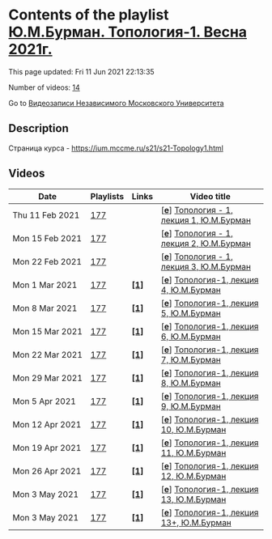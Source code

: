 # Contents of the playlist [Ю.М.Бурман. Топология-1. Весна 2021г.](https://www.youtube.com/playlist?list=PLp9ABVh6_x4HCUSciFWmZPS7J7Y9rfK1K)

This page updated: Fri 11 Jun 2021 22:13:35

Number of videos: [14](#videos)

Go to [Видеозаписи Независимого Московского Университета](../README.md)

## Description

Страница курса - <https://ium.mccme.ru/s21/s21-Topology1.html>

## Videos

|Date|Playlists|Links|Video title|
|---|---|---|---|
| Thu&nbsp;11&nbsp;Feb&nbsp;2021 | [177](../playlists/177 "Ю.М.Бурман. Топология-1. Весна 2021г.") |  | [[**e**](https://studio.youtube.com/video/K_QTyVSzo4k/edit "Edit")] [Топология - 1, лекция 1, Ю.М.Бурман](https://www.youtube.com/watch?v=K_QTyVSzo4k&list=PLp9ABVh6_x4HCUSciFWmZPS7J7Y9rfK1K) |
| Mon&nbsp;15&nbsp;Feb&nbsp;2021 | [177](../playlists/177 "Ю.М.Бурман. Топология-1. Весна 2021г.") |  | [[**e**](https://studio.youtube.com/video/dM_rKvmdEsA/edit "Edit")] [Топология - 1, лекция 2, Ю.М.Бурман](https://www.youtube.com/watch?v=dM_rKvmdEsA&list=PLp9ABVh6_x4HCUSciFWmZPS7J7Y9rfK1K) |
| Mon&nbsp;22&nbsp;Feb&nbsp;2021 | [177](../playlists/177 "Ю.М.Бурман. Топология-1. Весна 2021г.") |  | [[**e**](https://studio.youtube.com/video/LLW_ojdhbzQ/edit "Edit")] [Топология - 1, лекция 3, Ю.М.Бурман](https://www.youtube.com/watch?v=LLW_ojdhbzQ&list=PLp9ABVh6_x4HCUSciFWmZPS7J7Y9rfK1K) |
| Mon&nbsp;1&nbsp;Mar&nbsp;2021 | [177](../playlists/177 "Ю.М.Бурман. Топология-1. Весна 2021г.") | [**[1]**](https://ium.mccme.ru/s21/s21-Topology1.html) | [[**e**](https://studio.youtube.com/video/inCGsDJ49a4/edit "Edit")] [Топология-1, лекция 4, Ю.М.Бурман](https://www.youtube.com/watch?v=inCGsDJ49a4&list=PLp9ABVh6_x4HCUSciFWmZPS7J7Y9rfK1K "https://ium.mccme.ru/s21/s21-Topology1.html") |
| Mon&nbsp;8&nbsp;Mar&nbsp;2021 | [177](../playlists/177 "Ю.М.Бурман. Топология-1. Весна 2021г.") | [**[1]**](https://ium.mccme.ru/s21/s21-Topology1.html) | [[**e**](https://studio.youtube.com/video/CLHUupRuQG8/edit "Edit")] [Топология-1, лекция 5, Ю.М.Бурман](https://www.youtube.com/watch?v=CLHUupRuQG8&list=PLp9ABVh6_x4HCUSciFWmZPS7J7Y9rfK1K "https://ium.mccme.ru/s21/s21-Topology1.html") |
| Mon&nbsp;15&nbsp;Mar&nbsp;2021 | [177](../playlists/177 "Ю.М.Бурман. Топология-1. Весна 2021г.") | [**[1]**](https://ium.mccme.ru/s21/s21-Topology1.html) | [[**e**](https://studio.youtube.com/video/p4ptlKVUjxI/edit "Edit")] [Топология-1, лекция 6, Ю.М.Бурман](https://www.youtube.com/watch?v=p4ptlKVUjxI&list=PLp9ABVh6_x4HCUSciFWmZPS7J7Y9rfK1K "https://ium.mccme.ru/s21/s21-Topology1.html") |
| Mon&nbsp;22&nbsp;Mar&nbsp;2021 | [177](../playlists/177 "Ю.М.Бурман. Топология-1. Весна 2021г.") | [**[1]**](https://ium.mccme.ru/s21/s21-Topology1.html) | [[**e**](https://studio.youtube.com/video/NeM8evkYUkQ/edit "Edit")] [Топология-1, лекция 7, Ю.М.Бурман](https://www.youtube.com/watch?v=NeM8evkYUkQ&list=PLp9ABVh6_x4HCUSciFWmZPS7J7Y9rfK1K "https://ium.mccme.ru/s21/s21-Topology1.html") |
| Mon&nbsp;29&nbsp;Mar&nbsp;2021 | [177](../playlists/177 "Ю.М.Бурман. Топология-1. Весна 2021г.") | [**[1]**](https://ium.mccme.ru/s21/s21-Topology1.html) | [[**e**](https://studio.youtube.com/video/soCwe_HmhmA/edit "Edit")] [Топология-1, лекция 8, Ю.М.Бурман](https://www.youtube.com/watch?v=soCwe_HmhmA&list=PLp9ABVh6_x4HCUSciFWmZPS7J7Y9rfK1K "https://ium.mccme.ru/s21/s21-Topology1.html") |
| Mon&nbsp;5&nbsp;Apr&nbsp;2021 | [177](../playlists/177 "Ю.М.Бурман. Топология-1. Весна 2021г.") | [**[1]**](https://ium.mccme.ru/s21/s21-Topology1.html) | [[**e**](https://studio.youtube.com/video/6m5m2lkYFDc/edit "Edit")] [Топология-1, лекция 9, Ю.М.Бурман](https://www.youtube.com/watch?v=6m5m2lkYFDc&list=PLp9ABVh6_x4HCUSciFWmZPS7J7Y9rfK1K "https://ium.mccme.ru/s21/s21-Topology1.html") |
| Mon&nbsp;12&nbsp;Apr&nbsp;2021 | [177](../playlists/177 "Ю.М.Бурман. Топология-1. Весна 2021г.") | [**[1]**](https://ium.mccme.ru/s21/s21-Topology1.html) | [[**e**](https://studio.youtube.com/video/yW6hBKcDBSg/edit "Edit")] [Топология-1, лекция 10, Ю.М.Бурман](https://www.youtube.com/watch?v=yW6hBKcDBSg&list=PLp9ABVh6_x4HCUSciFWmZPS7J7Y9rfK1K "https://ium.mccme.ru/s21/s21-Topology1.html") |
| Mon&nbsp;19&nbsp;Apr&nbsp;2021 | [177](../playlists/177 "Ю.М.Бурман. Топология-1. Весна 2021г.") | [**[1]**](https://ium.mccme.ru/s21/s21-Topology1.html) | [[**e**](https://studio.youtube.com/video/m4ZZQPElfts/edit "Edit")] [Топология-1, лекция 11, Ю.М.Бурман](https://www.youtube.com/watch?v=m4ZZQPElfts&list=PLp9ABVh6_x4HCUSciFWmZPS7J7Y9rfK1K "https://ium.mccme.ru/s21/s21-Topology1.html") |
| Mon&nbsp;26&nbsp;Apr&nbsp;2021 | [177](../playlists/177 "Ю.М.Бурман. Топология-1. Весна 2021г.") | [**[1]**](https://ium.mccme.ru/s21/s21-Topology1.html) | [[**e**](https://studio.youtube.com/video/TfYtNMthggE/edit "Edit")] [Топология-1, лекция 12, Ю.М.Бурман](https://www.youtube.com/watch?v=TfYtNMthggE&list=PLp9ABVh6_x4HCUSciFWmZPS7J7Y9rfK1K "https://ium.mccme.ru/s21/s21-Topology1.html") |
| Mon&nbsp;3&nbsp;May&nbsp;2021 | [177](../playlists/177 "Ю.М.Бурман. Топология-1. Весна 2021г.") | [**[1]**](https://ium.mccme.ru/s21/s21-Topology1.html) | [[**e**](https://studio.youtube.com/video/aOzrnNQj168/edit "Edit")] [Топология-1, лекция 13, Ю.М.Бурман](https://www.youtube.com/watch?v=aOzrnNQj168&list=PLp9ABVh6_x4HCUSciFWmZPS7J7Y9rfK1K "https://ium.mccme.ru/s21/s21-Topology1.html") |
| Mon&nbsp;3&nbsp;May&nbsp;2021 | [177](../playlists/177 "Ю.М.Бурман. Топология-1. Весна 2021г.") | [**[1]**](https://ium.mccme.ru/s21/s21-Topology1.html) | [[**e**](https://studio.youtube.com/video/IQxfBB1iuLU/edit "Edit")] [Топология-1, лекция 13+, Ю.М.Бурман](https://www.youtube.com/watch?v=IQxfBB1iuLU&list=PLp9ABVh6_x4HCUSciFWmZPS7J7Y9rfK1K "https://ium.mccme.ru/s21/s21-Topology1.html") |
